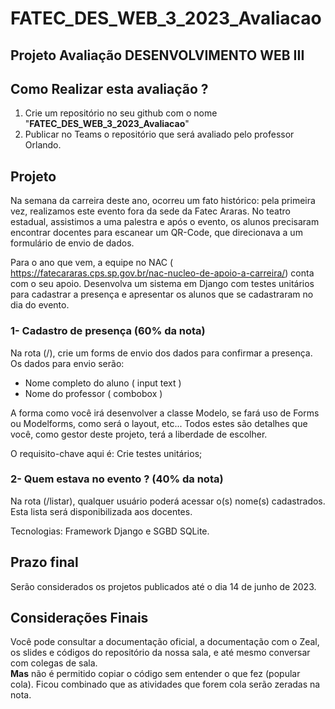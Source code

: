 # FATEC_DES_WEB_3_2023_Avaliacao
## Projeto Avaliação DESENVOLVIMENTO WEB III



## Como Realizar esta avaliação ?

1. Crie um repositório no seu github com o nome "<b>FATEC_DES_WEB_3_2023_Avaliacao</b>"
2. Publicar no Teams o repositório que será avaliado pelo professor Orlando.


##  Projeto

 Na semana da carreira deste ano, ocorreu um fato histórico: pela primeira vez, realizamos este evento fora da sede da Fatec Araras. No teatro estadual, assistimos a uma palestra e após o evento, os alunos precisaram encontrar docentes para escanear um QR-Code, que direcionava a um formulário de envio de dados.


Para o ano que vem, a equipe no NAC ( https://fatecararas.cps.sp.gov.br/nac-nucleo-de-apoio-a-carreira/) conta com o seu apoio. Desenvolva um sistema em Django com testes unitários para cadastrar a presença e apresentar os alunos que se cadastraram no dia do evento.

### 1- Cadastro de presença (60% da nota)
Na rota (/), crie um forms de envio dos dados para confirmar a presença.
Os dados para envio serão:
- Nome completo do aluno ( input text )
- Nome do professor ( combobox )

A forma como você irá desenvolver a classe Modelo, se fará uso de Forms ou Modelforms, como será o layout, etc... Todos estes são detalhes que você, como gestor deste projeto, terá a liberdade de escolher.

O requisito-chave aqui é: Crie testes unitários;

### 2- Quem estava no evento ? (40% da nota)
Na rota (/listar), qualquer usuário poderá acessar o(s) nome(s) cadastrados. Esta lista será disponibilizada aos docentes.

Tecnologias: Framework Django e SGBD SQLite.


## Prazo final

Serão considerados os projetos publicados até o dia 14 de junho de 2023.

## Considerações Finais

Você pode consultar a documentação oficial, a documentação com o Zeal, os slides e códigos do repositório da nossa sala, e até mesmo conversar com colegas de sala.  
<b>Mas</b> não é permitido copiar o código sem entender o que fez (popular cola). Ficou combinado que as atividades que forem cola serão zeradas na nota.
